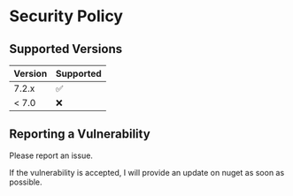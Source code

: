 # Security Policy

## Supported Versions

| Version | Supported          |
| ------- | ------------------ |
| 7.2.x   | :white_check_mark: |
| < 7.0   | :x:                |


## Reporting a Vulnerability

Please report an issue.

If the vulnerability is accepted, I will provide an update on nuget as soon as possible.
